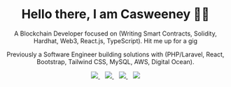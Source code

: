 <h1 align='center'>Hello there, I am Casweeney 👋🏾</h1>

<p align='center'>A Blockchain Developer focused on (Writing Smart Contracts, Solidity, Hardhat, Web3, React.js, TypeScript). Hit me up for a gig </p>
<p align='center'>Previously a Software Engineer building solutions with (PHP/Laravel, React, Bootstrap, Tailwind CSS, MySQL, AWS, Digital Ocean).</p>

<p align='center'>
<a href="https://wa.me/2347036798652?text=Hello Casweeney" target="_blank">
  <img src="https://img.shields.io/badge/WHATSAPP-%2325D366.svg?&style=for-the-badge&logo=whatsapp&logoColor=white" />
</a>&nbsp;&nbsp;
<a href="https://twitter.com/codingcas" target="_blank">
  <img src="https://img.shields.io/badge/twitter-%231DA1F2.svg?&style=for-the-badge&logo=twitter&logoColor=white" />
</a>&nbsp;&nbsp;
<a href="https://www.linkedin.com/in/casweeney-ojukwu-93274a137/" target="_blank">
  <img src="https://img.shields.io/badge/linkedin-%230077B5.svg?&style=for-the-badge&logo=linkedin&logoColor=white" />
</a>&nbsp;&nbsp;
<a href="mailto:casweeno2000@gmail.com" target="_blank">
  <img src="https://img.shields.io/badge/email me-%23D14836.svg?&style=for-the-badge&logo=gmail&logoColor=white" />
</a>
  
  <!--<p align = "center">
  <img src = "https://github-readme-stats.vercel.app/api/top-langs/?username=casweeney&hide=css,java,html&theme=blue-green">
</p>-->
</p>

<!--<h2 align='center'>This is fun 😇🏾</h2>
<img src="https://pbs.twimg.com/profile_banners/1033979326876852224/1584702653/1500x500">
-->
 
<!--
<p align='center'>
<a href="https://stackoverflow.com/users/7715805/casweeney"><img src="https://stackoverflow.com/users/flair/10835183.png" width="208" height="58" alt="profile for Casweeney at Stack Overflow, Q&amp;A for professional and enthusiast programmers" title="profile for Casweeney at Stack Overflow, Q&amp;A for professional and enthusiast programmers"></a>&nbsp;&nbsp;
</p>
-->
